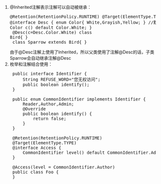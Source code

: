 1. @Inherited注解表示注解可以自动被继承：<pre>
@Retention(RetentionPolicy.RUNTIME)
@Target(ElementType.TYPE)
@Inherited
@interface Desc {
    enum Color{
        White,Grayish,Yellow;
    }
    //默认颜色是白色
    Color c() default Color.White;
}<br/>
@Desc(c=Desc.Color.White)
class Bird{
}<br/>
class Sparrow extends Bird{
}
</pre>由于@Desc注解上使用了Inherited，所以父类使用了注解@Desc的话，子类Sparrow会自动继承注解@Desc
2. 枚举和注解结合使用：<br>
    <pre>
    public interface Identifier {
        String REFUSE_WORD="您无权访问";
        public boolean identify();
    }

    public enum CommonIdentifier implements Identifier {
        Reader,Author,Admin;
        @Override
        public boolean identify() {
            return false;
        }
    }

    @Retention(RetentionPolicy.RUNTIME)
    @Target(ElementType.TYPE)
    @interface Access {
        CommonIdentifier level() default CommonIdentifier.Admin;
    }

    @Access(level = CommonIdentifier.Author)
    public class Foo {
    }
    </pre>
